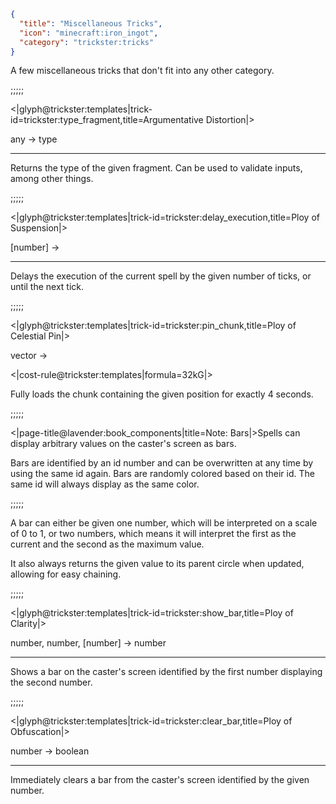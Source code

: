 ```json
{
  "title": "Miscellaneous Tricks",
  "icon": "minecraft:iron_ingot",
  "category": "trickster:tricks"
}
```

A few miscellaneous tricks that don't fit into any other category.

;;;;;

<|glyph@trickster:templates|trick-id=trickster:type_fragment,title=Argumentative Distortion|>

any -> type

---

Returns the type of the given fragment. Can be used to validate inputs, among other things.

;;;;;

<|glyph@trickster:templates|trick-id=trickster:delay_execution,title=Ploy of Suspension|>

[number] ->

---

Delays the execution of the current spell by the given number of ticks, or until the next tick.

;;;;;

<|glyph@trickster:templates|trick-id=trickster:pin_chunk,title=Ploy of Celestial Pin|>

vector ->

<|cost-rule@trickster:templates|formula=32kG|>

Fully loads the chunk containing the given position for exactly 4 seconds.

;;;;;

<|page-title@lavender:book_components|title=Note: Bars|>Spells can display arbitrary values on the caster's screen as bars.


Bars are identified by an id number and can be overwritten at any time by using the same id again.
Bars are randomly colored based on their id. The same id will always display as the same color.

;;;;;

A bar can either be given one number, which will be interpreted on a scale of 0 to 1, or two numbers, 
which means it will interpret the first as the current and the second as the maximum value.


It also always returns the given value to its parent circle when updated, allowing for easy chaining.

;;;;;

<|glyph@trickster:templates|trick-id=trickster:show_bar,title=Ploy of Clarity|>

number, number, [number] -> number

---

Shows a bar on the caster's screen identified by the first number displaying the second number.

;;;;;

<|glyph@trickster:templates|trick-id=trickster:clear_bar,title=Ploy of Obfuscation|>

number -> boolean

---

Immediately clears a bar from the caster's screen identified by the given number.
